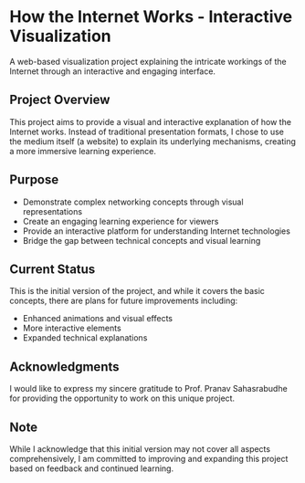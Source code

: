 # How the Internet Works - Interactive Visualization

A web-based visualization project explaining the intricate workings of the Internet through an interactive and engaging interface.

## Project Overview

This project aims to provide a visual and interactive explanation of how the Internet works. Instead of traditional presentation formats, I chose to use the medium itself (a website) to explain its underlying mechanisms, creating a more immersive learning experience.

## Purpose

- Demonstrate complex networking concepts through visual representations
- Create an engaging learning experience for viewers
- Provide an interactive platform for understanding Internet technologies
- Bridge the gap between technical concepts and visual learning

## Current Status

This is the initial version of the project, and while it covers the basic concepts, there are plans for future improvements including:
- Enhanced animations and visual effects
- More interactive elements
- Expanded technical explanations

## Acknowledgments

I would like to express my sincere gratitude to Prof. Pranav Sahasrabudhe for providing the opportunity to work on this unique project.

## Note

While I acknowledge that this initial version may not cover all aspects comprehensively, I am committed to improving and expanding this project based on feedback and continued learning.
